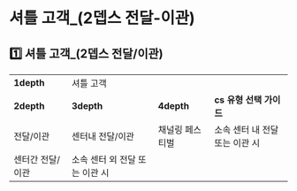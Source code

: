 # 셔틀 고객_(2뎁스 전달-이관)

**1️⃣ 셔틀 고객\_(2뎁스 전달/이관)**
--------------------------

|  |  |  |  |
| --- | --- | --- | --- |
| **1depth** | 셔틀 고객 | | |
| **2depth** | **3depth** | **4depth** | **cs 유형 선택 가이드** |
| 전달/이관 | 센터내 전달/이관 | 채널링 페스티벌 | 소속 센터 내 전달 또는 이관 시 |
| 센터간 전달/이관 | 소속 센터 외 전달 또는 이관 시 |